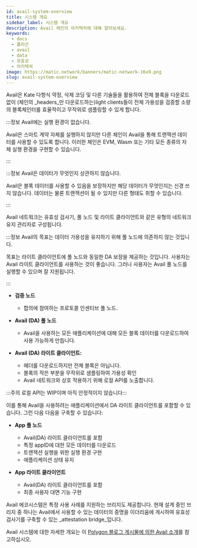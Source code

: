 ```yaml
---
id: avail-system-overview
title: 시스템 개요
sidebar_label: 시스템 개요
description: Avail 체인의 아키텍처에 대해 알아보세요.
keywords:
  - docs
  - 폴리곤
  - avail
  - data
  - 유효성
  - 아키텍쳐
image: https://matic.network/banners/matic-network-16x9.png
slug: avail-system-overview
---
```


<!-- Page is WIP -->

Avail은 Kate 다항식 약정, 삭제 코딩 및 다른 기술들을 활용하여 전체 블록을 다운로드 없이 (체인의 _headers_만 다운로드하는)light clients들이 전체 가용성을 검증할 소량의 블록체인터를 효율적이고 무작위로 샘플링할 수 있게 합니다.

:::정보 Avail에는 실행 환경이 없습니다.

Avail은 스마트 계약 자체를 실행하지 않지만 다른 체인이 Avail을 통해 트랜잭션 데이터를 사용할 수 있도록 합니다. 이러한 체인은 EVM, Wasm 또는 기타 모든 종류의 자체 실행 환경을 구현할 수 있습니다.

:::

:::정보  Avail은 데이터가 무엇인지 상관하지 않습니다.

Avail은 블록 데이터를 사용할 수 있음을 보장하지만 해당 데이터가 무엇인지는 신경 쓰지 않습니다. 데이터는 물론 트랜잭션이 될 수 있지만 다른 형태도 취할 수 있습니다.

:::

Avail 네트워크는 유효성 검사기, 풀 노드 및 라이트 클라이언트와 같은 유형의 네트워크 유지 관리자로 구성됩니다.

:::정보  Avail의 목표는 데이터 가용성을 유지하기 위해 풀 노드에 의존하지 않는 것입니다.

  목표는 라이트 클라이언트에 풀 노드와 동일한 DA 보장을 제공하는 것입니다. 사용자는 Avail 라이트 클라이언트를 사용하는 것이 좋습니다. 그러나 사용자는 Avail 풀 노드를 실행할 수 있으며 잘 지원됩니다.

:::

* **검증 노드**
  - 합의에 참여하는 프로토콜 인센티브 풀 노드.

* **Avail (DA) 풀 노드**
  - Avail을 사용하는 모든 애플리케이션에 대해 모든 블록 데이터를 다운로드하여 사용 가능하게 만듭니다.

* **Avail (DA) 라이트 클라이언트:**
  - 헤더를 다운로드하지만 전체 블록은 아닙니다.
  - 블록의 작은 부분을 무작위로 샘플링하여 가용성 확인
  - Avail 네트워크와 상호 작용하기 위해 로컬 API를 노출합니다.

:::주의 로컬 API는 WIP이며 아직 안정적이지 않습니다:::

이를 통해 Avail을 사용하려는 애플리케이션에서 DA 라이트 클라이언트를 포함할 수 있습니다. 그런 다음 다음을 구축할 수 있습니다:

* **App 풀 노드**
  - Avail(DA) 라이트 클라이언트를 포함
  - 특정 appID에 대한 모든 데이터를 다운로드
  - 트랜잭션 실행을 위한 실행 환경 구현
  - 애플리케이션 상태 유지

* **App 라이트 클라이언트**
  - Avail(DA) 라이트 클라이언트를 포함
  - 최종 사용자 대면 기능 구현

Avail 에코시스템은 특정 사용 사례를 지원하는 브리지도 제공합니다. 현재 설계 중인 브리지 중 하나는 Avail에서 사용할 수 있는 데이터의 증명을 이더리움에 게시하여 유효성 검사기를 구축할 수 있는 _attestation bridge_입니다.

Avail 시스템에 대한 자세한 개요는 이 [Polygon 블로그 게시물에 의한 Avail 소개](https://medium.com/the-polygon-blog/introducing-avail-by-polygon-a-robust-general-purpose-scalable-data-availability-layer-98bc9814c048)를 참고하십시오.
